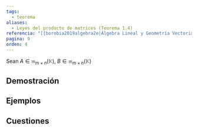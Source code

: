 ```yaml
---
tags:
  - teorema
aliases:
  - Leyes del producto de matrices (Teorema 1.4)
referencia: "[[borobia2019algebra2e|Álgebra Lineal y Geometría Vectorial (2a ed)]]"
pagina: 9
orden: 4
---
```

Sean $A \in \mathfrak{m}_{m \times n}(\mathbb{K})$, $B \in \mathfrak{m}_{m \times n}(\mathbb{K})$

## Demostración

## Ejemplos

## Cuestiones
